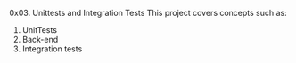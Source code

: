 0x03. Unittests and Integration Tests
This project covers concepts such as:
1. UnitTests
2. Back-end
3. Integration tests
